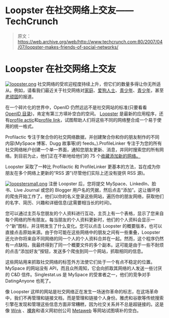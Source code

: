 # Loopster 在社交网络上交友——TechCrunch

> 原文：<https://web.archive.org/web/http://www.techcrunch.com:80/2007/04/07/loopster-makes-friends-of-social-networks/>

# Loopster 在社交网络上交友

[![loopster.png](img/707377f2efe5dd07a4b8190bfaf3b2ab.png)](https://web.archive.org/web/20201109011006/http://loopster.com/) 社交网络的受欢迎程度持续上升，但它们的数量多得让你无所适从。例如，请看我们最近关于社交网络对[家庭](https://web.archive.org/web/20201109011006/http://www.beta.techcrunch.com/2006/08/19/famsters-hamster-wants-to-network-with-your-mom/)、[爱狗人士](https://web.archive.org/web/20201109011006/http://www.beta.techcrunch.com/2006/01/13/dogster-turns-two/)、[青少年](https://web.archive.org/web/20201109011006/http://www.beta.techcrunch.com/2007/01/17/piczo-raises-11-million/)、[青少年](https://web.archive.org/web/20201109011006/http://www.msnbc.msn.com/id/17266131/site/newsweek/)，甚至[老顽固](https://web.archive.org/web/20201109011006/http://www.beta.techcrunch.com/2006/08/01/old-people-now-have-a-place-to-hang-out/)的报道。

在一个碎片化的世界中，OpenID 仍然远远不是社交网站的标准(只要看看 [OpenID 目录](https://web.archive.org/web/20201109011006/https://www.myopenid.com/directory))，肯定有第三方填补空白的空间。 [Loopster](https://web.archive.org/web/20201109011006/http://loopster.com/) 是最新的应用程序，还有[profile actic](https://web.archive.org/web/20201109011006/http://forums.beta.techcrunch.com/forums/thread.jspa?threadID=87)和[profile link](https://web.archive.org/web/20201109011006/http://www.beta.techcrunch.com/2006/12/28/profilelinker-takes-meebo-approach-to-social-networking/)，试图帮助人们将这些不同的网络整合成一个易于使用的统一格式。

Profilactic 专注于聚合你的社交网络数据，并创建聚合你和你的朋友制作的不同内容(MySpace 博客、Dugg 故事等)的 feeds。).ProfileLinker 专注于为您的所有社交网络帐户创建一个单一界面，通知您朋友更新、消息，并同时搜索您的所有网络。到目前为止，他们正在不断地给他们的 75 个[收藏添加新的网络。](https://web.archive.org/web/20201109011006/http://profilelinker.com/socialNetworks.php)

Loopster 采取了一种比 Profilactic 和 ProfileLinker 更基本的方法，旨在成为你朋友在多个网络上更新的“RSS 源”(尽管他们实际上还没有提供 RSS 源)。

[![loopstersmall.png](img/f59eb7665063757f13db3bf5da64e115.png)](https://web.archive.org/web/20201109011006/https://beta.techcrunch.com/wp-content/uploads/2007/04/loopsterbig.png) 注册 Loopster 后，您将提交 MySpace、LinkedIn、脸书、Live Journal 或您的 Blogger 用户名的凭据，然后点击“添加”。这让循环侠的爬虫开始工作了。他们以你的名义登录这些网站，遍历你的朋友网络，获取他们的名字、简历、兴趣和详细信息(这需要相当长的时间)。

您可以通过主页与您朋友的个人资料进行互动，主页上有一个表格，显示了您来自每个网络的所有朋友。每当朋友的个人资料更新时，他们的个人资料会显示一个“新”图标，并注明发生了什么变化。您可以点击 Loopster 的概要版本，也可以直接点击原始来源。由于你可能在这些网络中的朋友之间有一些重叠，Loopster 还允许你将来自不同网络的同一个人的个人资料合并在一起。然而，这个程序仍然有一点缺陷，我最终得到了同一个概要文件的多个副本。这可能是由于一些不耐烦的点击“添加好友”按钮，发送多个爬虫到同一个网站，抓取相同的信息。

这些网站用来抓取社交网络的标签外方法使它们处于一个有点不稳定的位置。MySpace 的网站没有 API，而且众所周知，它会向抓取其网络的人发送一些讨厌的 C&D 信件。Singlestat.us 是 MySpace 的受害者之一，他们的竞争对手 DatingAnyone 也死了。

像 Loopster 这样的网站是社交网络正在发生一场迷你革命的标志，在这场革命中，我们不再管理和链接文档，而是管理和链接个人身份。雅虎和谷歌等传统搜索引擎在发现和管理这些信息方面非常糟糕，因为社交关系并不总是超链接的。这是像 [Wink](https://web.archive.org/web/20201109011006/http://www.beta.techcrunch.com/2005/10/12/wink-people-powered-search/) 、[裸奔](https://web.archive.org/web/20201109011006/http://www.beta.techcrunch.com/2007/03/15/streakr-search-makes-social-networks-bare-all/)和语义网初创公司 [Metaweb](https://web.archive.org/web/20201109011006/http://www.beta.techcrunch.com/2007/03/09/this-is-cool-unless-it-achieves-consciousness-and-kills-us-all/) 等网站试图填补的空白。